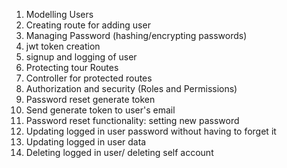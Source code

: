 <!-- Authentication and Security -->

1. Modelling Users
2. Creating route for adding user
3. Managing Password (hashing/encrypting passwords)
4. jwt token creation
5. signup and logging of user
6. Protecting tour Routes
7. Controller for protected routes
8. Authorization and security (Roles and Permissions)
9. Password reset generate token
10. Send generate token to user's email
11. Password reset functionality: setting new password
12. Updating logged in user password without having to forget it
13. Updating logged in user data
14. Deleting logged in user/ deleting self account
